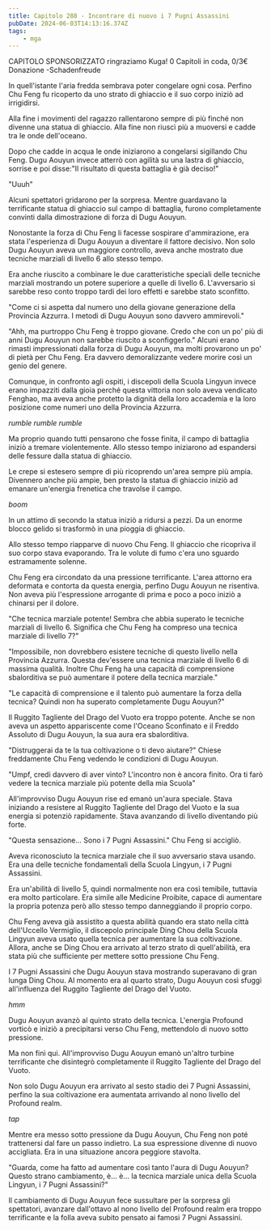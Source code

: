 ```yaml
---
title: Capitolo 288 - Incontrare di nuovo i 7 Pugni Assassini
pubDate: 2024-06-03T14:13:16.374Z
tags:
    - mga
---
```

                
CAPITOLO SPONSORIZZATO ringraziamo Kuga!
0 Capitoli in coda, 0/3€ Donazione
-Schadenfreude


In quell'istante l'aria fredda sembrava poter congelare ogni cosa. Perfino Chu Feng fu ricoperto da uno strato di ghiaccio e il suo corpo iniziò ad irrigidirsi.


Alla fine i movimenti del ragazzo rallentarono sempre di più finché non divenne una statua di ghiaccio. Alla fine non riuscì più a muoversi e cadde tra le onde dell'oceano.


Dopo che cadde in acqua le onde iniziarono a congelarsi sigillando Chu Feng. Dugu Aouyun invece atterrò con agilità su una lastra di ghiaccio, sorrise e poi disse:"Il risultato di questa battaglia è già deciso!"


"Uuuh"


Alcuni spettatori gridarono per la sorpresa. Mentre guardavano la terrificante statua di ghiaccio sul campo di battaglia, furono completamente convinti dalla dimostrazione di forza di Dugu Aouyun.


Nonostante la forza di Chu Feng li facesse sospirare d'ammirazione, era stata l'esperienza di Dugu Aouyun a diventare il fattore decisivo. Non solo Dugu Aouyun aveva un maggiore controllo, aveva anche mostrato due tecniche marziali di livello 6 allo stesso tempo.


Era anche riuscito a combinare le due caratteristiche speciali delle tecniche marziali mostrando un potere superiore a quelle di livello 6. L'avversario si sarebbe reso conto troppo tardi dei loro effetti e sarebbe stato sconfitto.


"Come ci si aspetta dal numero uno della giovane generazione della Provincia Azzurra. I metodi di Dugu Aouyun sono davvero ammirevoli."


"Ahh, ma purtroppo Chu Feng è troppo giovane. Credo che con un po' più di anni Dugu Aouyun non sarebbe riuscito a sconfiggerlo." Alcuni erano rimasti impressionati dalla forza di Dugu Aouyun, ma molti provarono un po' di pietà per Chu Feng. Era davvero demoralizzante vedere morire così un genio del genere.


Comunque, in confronto agli ospiti, i discepoli della Scuola Lingyun invece erano impazziti dalla gioia perché questa vittoria non solo aveva vendicato Fenghao, ma aveva anche protetto la dignità della loro accademia e la loro posizione come numeri uno della Provincia Azzurra.


*rumble rumble rumble*


Ma proprio quando tutti pensarono che fosse finita, il campo di battaglia iniziò a tremare violentemente. Allo stesso tempo iniziarono ad espandersi delle fessure dalla statua di ghiaccio.


Le crepe si estesero sempre di più ricoprendo un'area sempre più ampia.
Divennero anche più ampie, ben presto la statua di ghiaccio iniziò ad emanare un'energia frenetica che travolse il campo.


*boom*


In un attimo di secondo la statua iniziò a ridursi a pezzi. Da un enorme blocco gelido si trasformò in una pioggia di ghiaccio.


Allo stesso tempo riapparve di nuovo Chu Feng. Il ghiaccio che ricopriva il suo corpo stava evaporando. Tra le volute di fumo c'era uno sguardo estramamente solenne.


Chu Feng era circondato da una pressione terrificante. L'area attorno era deformata e contorta da questa energia, perfino Dugu Aouyun ne risentiva. Non aveva più l'espressione arrogante di prima e poco a poco iniziò a chinarsi per il dolore.


"Che tecnica marziale potente! Sembra che abbia superato le tecniche marziali di livello 6. Significa che Chu Feng ha compreso una tecnica marziale di livello 7?"


"Impossibile, non dovrebbero esistere tecniche di questo livello nella Provincia Azzurra. Questa dev'essere una tecnica marziale di livello 6 di massima qualità. Inoltre Chu Feng ha una capacità di comprensione sbalorditiva se può aumentare il potere della tecnica marziale."


"Le capacità di comprensione e il talento può aumentare la forza della tecnica? Quindi non ha superato completamente Dugu Aouyun?"


Il Ruggito Tagliente del Drago del Vuoto era troppo potente. Anche se non aveva un aspetto appariscente come l'Oceano Sconfinato e il Freddo Assoluto di Dugu Aouyun, la sua aura era sbalorditiva.


"Distruggerai da te la tua coltivazione o ti devo aiutare?" Chiese freddamente Chu Feng vedendo le condizioni di Dugu Aouyun.


"Umpf, credi davvero di aver vinto? L'incontro non è ancora finito. Ora ti farò vedere la tecnica marziale più potente della mia Scuola"


All'improvviso Dugu Aouyun rise ed emanò un'aura speciale. Stava iniziando a resistere al Ruggito Tagliente del Drago del Vuoto e la sua energia si potenziò rapidamente. Stava avanzando di livello diventando più forte.


"Questa sensazione... Sono i 7 Pugni Assassini." Chu Feng si accigliò.


Aveva riconosciuto la tecnica marziale che il suo avversario stava usando. Era una delle tecniche fondamentali della Scuola Lingyun, i 7 Pugni Assassini.


Era un'abilità di livello 5, quindi normalmente non era così temibile, tuttavia era molto particolare. Era simile alle Medicine Proibite, capace di aumentare la propria potenza però allo stesso tempo danneggiando il proprio corpo.


Chu Feng aveva già assistito a questa abilità quando era stato nella città dell'Uccello Vermiglio, il discepolo principale Ding Chou della Scuola Lingyun aveva usato quella tecnica per aumentare la sua coltivazione. Allora, anche se Ding Chou era arrivato al terzo strato di quell'abilità, era stata più che sufficiente per mettere sotto pressione Chu Feng.


I 7 Pugni Assassini che Dugu Aouyun stava mostrando superavano di gran lunga Ding Chou. Al momento era al quarto strato, Dugu Aouyun così sfuggì all'influenza del Ruggito Tagliente del Drago del Vuoto.


*hmm*


Dugu Aouyun avanzò al quinto strato della tecnica. L'energia Profound vorticò e iniziò a precipitarsi verso Chu Feng, mettendolo di nuovo sotto pressione.


Ma non finì qui. All'improvviso Dugu Aouyun emanò un'altro turbine terrificante che disintegrò completamente il Ruggito Tagliente del Drago del Vuoto.


Non solo Dugu Aouyun era arrivato al sesto stadio dei 7 Pugni Assassini, perfino la sua coltivazione era aumentata arrivando al nono livello del Profound realm.


*tap*


Mentre era messo sotto pressione da Dugu Aouyun, Chu Feng non poté trattenersi dal fare un passo indietro.
La sua espressione divenne di nuovo accigliata. Era in una situazione ancora peggiore stavolta.


"Guarda, come ha fatto ad aumentare così tanto l'aura di Dugu Aouyun? Questo strano cambiamento, è... è... la tecnica marziale unica della Scuola Lingyun, i 7 Pugni Assassini?"


Il cambiamento di Dugu Aouyun fece sussultare per la sorpresa gli spettatori, avanzare dall'ottavo al nono livello del Profound realm era troppo terrificante e la folla aveva subito pensato ai famosi 7 Pugni Assassini.
        



